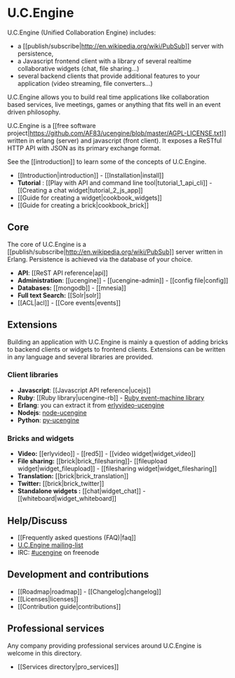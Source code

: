 # U.C.Engine

U.C.Engine (Unified Collaboration Engine) includes:

* a [[publish/subscribe|http://en.wikipedia.org/wiki/PubSub]] server with persistence,
* a Javascript frontend client with a library of several realtime collaborative widgets (chat, file sharing...)
* several backend clients that provide additional features to your application (video streaming, file converters...)

U.C.Engine allows you to build real time applications like collaboration based services, live meetings, games or anything that fits well in an event driven philosophy.

U.C.Engine is a [[free software project|https://github.com/AF83/ucengine/blob/master/AGPL-LICENSE.txt]] written in erlang (server) and javascript (front client). It exposes a ReSTful HTTP API with JSON as its primary exchange format.

See the [[introduction]] to learn some of the concepts of U.C.Engine.

* [[Introduction|introduction]] - [[Installation|install]]
* **Tutorial** : [[Play with API and command line tool|tutorial_1_api_cli]] - [[Creating a chat widget|tutorial_2_js_app]]
* [[Guide for creating a widget|cookbook_widgets]]
* [[Guide for creating a brick|cookbook_brick]]

## Core

The core of U.C.Engine is a [[publish/subscribe|http://en.wikipedia.org/wiki/PubSub]] server written in Erlang. Persistence is achieved via the database of your choice.

* **API**: [[ReST API reference|api]]
* **Administration**: [[ucengine]] - [[ucengine-admin]] - [[config file|config]]
* **Databases:** [[mongodb]] - [[mnesia]]
* **Full text Search:** [[Solr|solr]]
* [[ACL|acl]] - [[Core events|events]]

## Extensions

Building an application with U.C.Engine is mainly a question of adding bricks to backend clients or widgets to frontend clients. Extensions can be written in any language and several libraries are provided.

### Client libraries

* **Javascript**: [[Javascript API reference|ucejs]]
* **Ruby**: [[Ruby library|ucengine-rb]] - [Ruby event-machine library](https://github.com/AF83/ucengine.em)
* **Erlang**: you can extract it from [erlyvideo-ucengine](https://github.com/AF83/erlyvideo-ucengine)
* **Nodejs**: [node-ucengine](https://github.com/athoune/node-ucengine)
* **Python**: [py-ucengine](https://github.com/athoune/py-ucengine/)

### Bricks and widgets

* **Video:** [[erlyvideo]] - [[red5]] - [[video widget|widget_video]]
* **File sharing:** [[brick|brick_filesharing]]- [[fileupload widget|widget_fileupload]] - [[filesharing widget|widget_filesharing]]
* **Translation:** [[brick|brick_translation]]
* **Twitter:** [[brick|brick_twitter]]
* **Standalone widgets :** [[chat|widget_chat]] - [[whiteboard|widget_whiteboard]]

## Help/Discuss

* [[Frequently asked questions (FAQ)|faq]]
* [U.C.Engine mailing-list](http://groups.google.com/group/ucengine)
* IRC: [#ucengine](irc:ucengine@irc.freenode.net) on freenode

## Development and contributions

* [[Roadmap|roadmap]] - [[Changelog|changelog]]
* [[Licenses|licenses]]
* [[Contribution guide|contributions]]

## Professional services

Any company providing professional services around U.C.Engine is welcome in this directory.

* [[Services directory|pro_services]]
